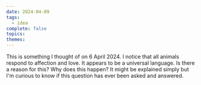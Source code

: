 ```yaml
---
date: 2024-04-09
tags:
  - idea
complete: false
topics: 
themes:
---
```

This is something I thought of on 6 April 2024. I notice that all animals respond to affection and love. It appears to be a universal language. Is there a reason for this? Why does this happen? It might be explained simply but I'm curious to know if this question has ever been asked and answered.